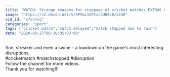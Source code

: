 ```yaml
---
title: "WATCH: Strange reasons for stoppage of cricket matches EXTRAS Cricket @ Dailymotion"
image: "https://s2.dmcdn.net/v/SPVmc1VFCsc2UH8zB/x240"
vid_id: "x7vnvvq"
categories: "sport"
tags: ["cricket match","match delayed","match stopped due to rain"]
date: "2020-08-27T06:38:05+03:00"
---
```

Sun, streaker and even a swine - a lowdown on the game's most interesting disruptions.  <br>#cricketmatch  #matchstopped  #disruption  <br>Follow the channel for more videos.  <br>Thank you for watching!!!
